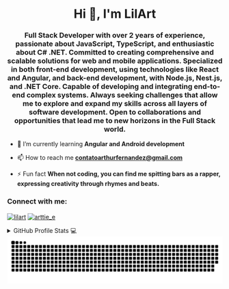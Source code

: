 <h1 align="center">Hi 👋, I'm LilArt</h1>
<h3 align="center">Full Stack Developer with over 2 years of experience, passionate about JavaScript, TypeScript, and enthusiastic about C# .NET. Committed to creating comprehensive and scalable solutions for web and mobile applications. Specialized in both front-end development, using technologies like React and Angular, and back-end development, with Node.js, Nest.js, and .NET Core. Capable of developing and integrating end-to-end complex systems. Always seeking challenges that allow me to explore and expand my skills across all layers of software development. Open to collaborations and opportunities that lead me to new horizons in the Full Stack world.</h3>

- 🌱 I’m currently learning **Angular and Android development**

- 📫 How to reach me **contatoarthurfernandez@gmail.com**

- ⚡ Fun fact **When not coding, you can find me spitting bars as a rapper, expressing creativity through rhymes and beats.**

<h3 align="left">Connect with me:</h3>
<p align="left">
<a href="https://linkedin.com/in/lilart" target="blank"><img align="center" src="https://raw.githubusercontent.com/rahuldkjain/github-profile-readme-generator/master/src/images/icons/Social/linked-in-alt.svg" alt="lilart" height="30" width="40" /></a>
<a href="https://instagram.com/arttie_e" target="blank"><img align="center" src="https://raw.githubusercontent.com/rahuldkjain/github-profile-readme-generator/master/src/images/icons/Social/instagram.svg" alt="arttie_e" height="30" width="40" /></a>
</p>

<details>
  <summary>GitHub Profile Stats 💻</summary>
  <div align="center">
    <h2>GitHub Stats</h2>
    <details open>
      <summary><h3>Languages</h3></summary>
      <p>
        <a href="https://github.com/1999AZZAR/">
          <img src="https://github-readme-stats.vercel.app/api/top-langs/?username=1999AZZAR&langs_count=6&theme=gruvbox&layout=compact&hide_border=true" alt="1999AZZAR :: overall Top Langs">
        </a>
      </p>
      <p>
        <a href="https://github.com/1999AZZAR/">
          <img width="45%" src="https://github-profile-summary-cards.vercel.app/api/cards/repos-per-language?username=1999azzar&theme=gruvbox&layout=compact&hide_border=true" alt="1999AZZAR :: Top Langs by repo">
          <img width="45%" src="https://github-profile-summary-cards.vercel.app/api/cards/most-commit-language?username=1999azzar&theme=gruvbox&layout=compact&hide_border=true" alt="1999AZZAR :: Top Langs by commit">
        </a>
      </p>
    </details>
    <details open>
      <summary><h3>Statistics</h3></summary>
      <p>
        <a href="https://github.com/1999AZZAR/">
          <img width="49.5%" src="https://github-readme-stats.vercel.app/api?username=1999AZZAR&show_icons=true&theme=gruvbox&hide_border=true">
          <img width="49.5%" src="https://github-readme-streak-stats.herokuapp.com/?user=1999AZZAR&theme=gruvbox&hide_border=true">
        </a>
      </p>
    </details>
  </div>
</details>

<div align="center">
  <a href="https://1999azzar.github.io/1999AZZAR/">
    <img src="https://github.com/1999AZZAR/1999AZZAR/blob/readme/resources/img/grid-snake.svg" alt="snake">
  </a>
</div>


